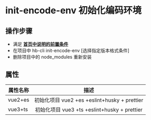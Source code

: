 # init-encode-env 初始化编码环境

## 操作步骤

- 满足 **[首页中说明的前置条件](/hb-packages/hb-cli/)**
- 在项目中 hb-cli init-encode-env [选择指定版本格式条件]
- 删除项目中的 node_modules 重新安装

## 属性

| 属性名称 |                     描述                     |
| -------- | :------------------------------------------: |
| vue2+es  | 初始化项目 vue2 +es +eslint+husky + prettier |
| vue3+ts  | 初始化项目 vue3 +ts +eslint+husky + prettier |
